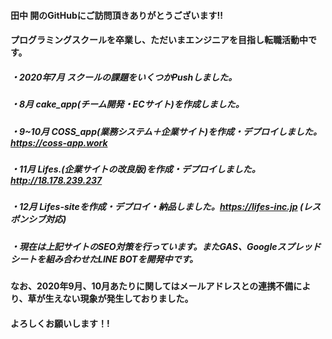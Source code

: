 #### 田中 開のGitHubにご訪問頂きありがとうございます!!
#### プログラミングスクールを卒業し、ただいまエンジニアを目指し転職活動中です。
##### ・2020年7月 スクールの課題をいくつかPushしました。
##### ・8月 cake_app(チーム開発・ECサイト)を作成しました。
##### ・9~10月 COSS_app(業務システム＋企業サイト)を作成・デプロイしました。https://coss-app.work
##### ・11月 Lifes.(企業サイトの改良版)を作成・デプロイしました。http://18.178.239.237
##### ・12月 Lifes-siteを作成・デプロイ・納品しました。https://lifes-inc.jp (レスポンシブ対応)
##### ・現在は上記サイトのSEO対策を行っています。またGAS、Googleスプレッドシートを組み合わせたLINE BOTを開発中です。
#### なお、2020年9月、10月あたりに関してはメールアドレスとの連携不備により、草が生えない現象が発生しておりました。
#### よろしくお願いします！!


